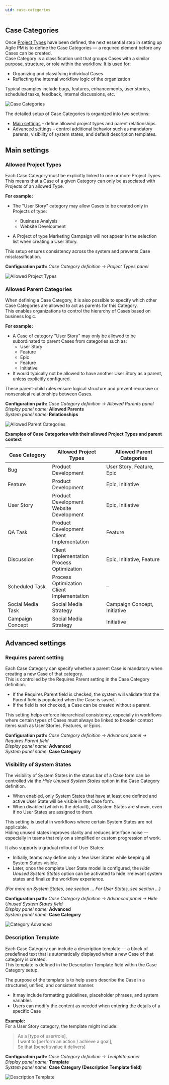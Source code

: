 ```yaml
---
uid: case-categories
---
```


## Case Categories

Once [Project Types](../project-types.md) have been defined, the next essential step in setting up Agile PM is to define the Case Categories — a required element before any Cases can be created.  
Case Category is a classification unit that groups Cases with a similar purpose, structure, or role within the workflow. It is used for:

- Organizing and classifying individual Cases  
- Reflecting the internal workflow logic of the organization

Typical examples include bugs, features, enhancements, user stories, scheduled tasks, feedback, internal discussions, etc.

![Case Categories](pictures/case-categories.png)

The detailed setup of Case Categories is organized into two sections:

- [Main settings](main-settings.md) – define allowed project types and parent relationships.
- [Advanced settings](advanced-settings.md) – control additional behavior such as mandatory parents, visibility of system states, and default description templates.

## Main settings

### Allowed Project Types

Each Case Category must be explicitly linked to one or more Project Types.  
This means that a Case of a given Category can only be associated with Projects of an allowed Type.

**For example:**

- The "User Story" category may allow Cases to be created only in Projects of type:
  - Business Analysis  
  - Website Development

- A Project of type Marketing Campaign will not appear in the selection list when creating a User Story.

This setup ensures consistency across the system and prevents Case misclassification.

**Configuration path:** *Case Category definition → Project Types panel*

![Allowed Project Types](pictures/category-project-types.png)

### Allowed Parent Categories

When defining a Case Category, it is also possible to specify which other Case Categories are allowed to act as parents for this Category.  
This enables organizations to control the hierarchy of Cases based on business logic.

**For example:**
- A Case of category "User Story" may only be allowed to be subordinated to parent Cases from categories such as:
  - User Story  
  - Feature  
  - Epic  
  - Feature  
  - Initiative
- It would typically not be allowed to have another User Story as a parent, unless explicitly configured.

These parent-child rules ensure logical structure and prevent recursive or nonsensical relationships between Cases.

**Configuration path:** *Case Category definition → Allowed Parents panel*  
*Display panel name:* **Allowed Parents**  
*System panel name:* **Relationships**

![Allowed Parent Categories](pictures/category-parents.png)

**Examples of Case Categories with their allowed Project Types and parent context**

| **Case Category**     | **Allowed Project Types**                             | **Allowed Parent Categories**         |
|-----------------------|--------------------------------------------------------|----------------------------------------|
| Bug                   | Product Development                                    | User Story, Feature, Epic              |
| Feature               | Product Development                                    | Epic, Initiative                       |
| User Story            | Product Development<br>Website Development            | Epic, Initiative                       |
| QA Task               | Product Development<br>Client Implementation          | Feature                                |
| Discussion            | Client Implementation<br>Process Optimization         | Epic, Initiative, Feature              |
| Scheduled Task        | Process Optimization<br>Client Implementation         | –                                      |
| Social Media Task     | Social Media Strategy                                  | Campaign Concept, Initiative           |
| Campaign Concept      | Social Media Strategy                                  | Initiative                             |

## Advanced settings

### Requires parent setting

Each Case Category can specify whether a parent Case is mandatory when creating a new Case of that category.  
This is controlled by the Requires Parent setting in the Case Category definition.

- If the Requires Parent field is checked, the system will validate that the Parent field is populated when the Case is saved.
- If the field is not checked, a Case can be created without a parent.

This setting helps enforce hierarchical consistency, especially in workflows where certain types of Cases must always be linked to broader context items such as User Stories, Features, or Epics.

**Configuration path:** *Case Category definition → Advanced panel → Requires Parent field*  
*Display panel name:* **Advanced**  
*System panel name:* **Case Category**


### Visibility of System States

The visibility of System States in the status bar of a Case form can be controlled via the *Hide Unused System States* option in the Case Category definition.

- When enabled, only System States that have at least one defined and active User State will be visible in the Case form.
- When disabled (which is the default), all System States are shown, even if no User States are assigned to them.

This setting is useful in workflows where certain System States are not applicable.  
Hiding unused states improves clarity and reduces interface noise — especially in teams that rely on a simplified or custom progression of work.

It also supports a gradual rollout of User States:

- Initially, teams may define only a few User States while keeping all System States visible.
- Later, once the complete User State model is configured, the *Hide Unused System States* option can be activated to hide irrelevant system states and finalize the workflow experience.

*(For more on System States, see section … For User States, see section …)*

**Configuration path:** *Case Category definition → Advanced panel → Hide Unused System States field*  
*Display panel name:* **Advanced**  
*System panel name:* **Case Category**

![Category Advanced](pictures/category-advanced.png)

### Description Template

Each Case Category can include a description template — a block of predefined text that is automatically displayed when a new Case of that category is created.  
This template is defined in the Description Template field within the Case Category setup.

The purpose of the template is to help users describe the Case in a structured, unified, and consistent manner.

- It may include formatting guidelines, placeholder phrases, and system variables
- Users can modify the content as needed when entering the details of a specific Case

**Example:**  
For a User Story category, the template might include:

> As a [type of user/role],  
> I want to [perform an action / achieve a goal],  
> So that [benefit/value it delivers]

**Configuration path:** *Case Category definition → Template panel*  
*Display panel name:* **Template**  
*System panel name:* **Case Category (Description Template field)**

![Description Template](pictures/category-template.png)
